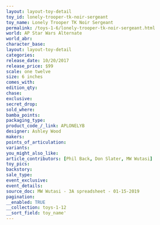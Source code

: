 ```yaml
---
layout: layout-toy-detail 
toy_id: lonely-trooper-tk-noir-sergeant
toy_name: Lonely Trooper TK Noir Sergeant
permalink: /toys-1-6/lonely-trooper-tk-noir-sergeant.html
world: AP Star Wars Alternate
world_abr: 
character_base: 
layout: layout-toy-detail
categories: 
release_date: 10/20/2017
release_price: $99 
scale: one twelve
size: 6 inches
comes_with: 
edition_qty: 
chase: 
exclusive: 
secret_drop: 
sold_where: 
bamba_points: 
packaging_type: 
product_code_/_link: APLONELYB
designer: Ashley Wood
makers: 
points_of_articulation: 
variants: 
you_might_also_like: 
article_contributors: [Phil Back, Don Slater, MW Wutasi]
toy_pics: 
backstory: 
sale_type: 
event_exclusive: 
event_details: 
source_doc: MW Wutasi - 3A spreadsheet - 01-15-2019
pagination: 
__enabled: TRUE
__collection: toys-1-12
__sort_field: toy_name'
---
```

